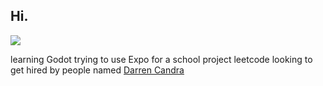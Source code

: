 ## Hi.

![](https://komarev.com/ghpvc/?username=ethanwang314159&color=2e933c)

learning Godot
trying to use Expo for a school project
leetcode
looking to get hired by people named [Darren Candra](https://github.com/dcndr)
